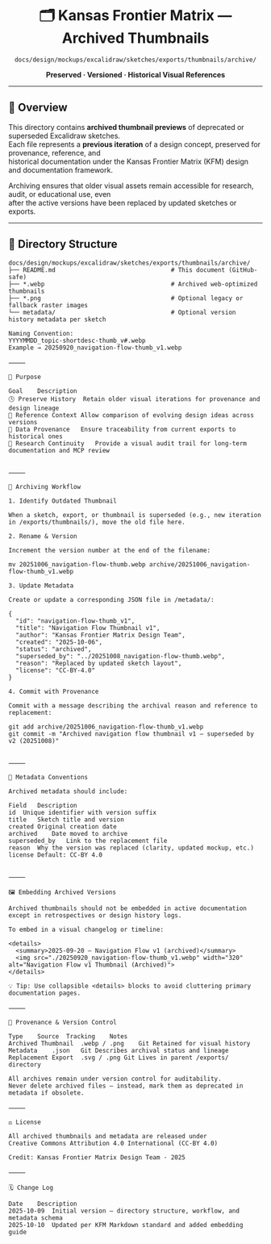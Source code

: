 <div align="center">

# 🗂️ Kansas Frontier Matrix — Archived Thumbnails  
`docs/design/mockups/excalidraw/sketches/exports/thumbnails/archive/`

**Preserved · Versioned · Historical Visual References**

</div>

---

## 🧭 Overview

This directory contains **archived thumbnail previews** of deprecated or superseded Excalidraw sketches.  
Each file represents a **previous iteration** of a design concept, preserved for provenance, reference, and  
historical documentation under the Kansas Frontier Matrix (KFM) design and documentation framework.

Archiving ensures that older visual assets remain accessible for research, audit, or educational use, even  
after the active versions have been replaced by updated sketches or exports.

---

## 📁 Directory Structure

```text
docs/design/mockups/excalidraw/sketches/exports/thumbnails/archive/
├── README.md                                # This document (GitHub-safe)
├── *.webp                                   # Archived web-optimized thumbnails
├── *.png                                    # Optional legacy or fallback raster images
└── metadata/                                # Optional version history metadata per sketch

Naming Convention:
YYYYMMDD_topic-shortdesc-thumb_v#.webp
Example → 20250920_navigation-flow-thumb_v1.webp

⸻

🎯 Purpose

Goal	Description
🕓 Preserve History	Retain older visual iterations for provenance and design lineage
🧩 Reference Context	Allow comparison of evolving design ideas across versions
🧮 Data Provenance	Ensure traceability from current exports to historical ones
🧠 Research Continuity	Provide a visual audit trail for long-term documentation and MCP review


⸻

🧱 Archiving Workflow

1. Identify Outdated Thumbnail

When a sketch, export, or thumbnail is superseded (e.g., new iteration in /exports/thumbnails/), move the old file here.

2. Rename & Version

Increment the version number at the end of the filename:

mv 20251006_navigation-flow-thumb.webp archive/20251006_navigation-flow-thumb_v1.webp

3. Update Metadata

Create or update a corresponding JSON file in /metadata/:

{
  "id": "navigation-flow-thumb_v1",
  "title": "Navigation Flow Thumbnail v1",
  "author": "Kansas Frontier Matrix Design Team",
  "created": "2025-10-06",
  "status": "archived",
  "superseded_by": "../20251008_navigation-flow-thumb.webp",
  "reason": "Replaced by updated sketch layout",
  "license": "CC-BY-4.0"
}

4. Commit with Provenance

Commit with a message describing the archival reason and reference to replacement:

git add archive/20251006_navigation-flow-thumb_v1.webp
git commit -m "Archived navigation flow thumbnail v1 — superseded by v2 (20251008)"


⸻

🧾 Metadata Conventions

Archived metadata should include:

Field	Description
id	Unique identifier with version suffix
title	Sketch title and version
created	Original creation date
archived	Date moved to archive
superseded_by	Link to the replacement file
reason	Why the version was replaced (clarity, updated mockup, etc.)
license	Default: CC-BY 4.0


⸻

🖼️ Embedding Archived Versions

Archived thumbnails should not be embedded in active documentation except in retrospectives or design history logs.

To embed in a visual changelog or timeline:

<details>
  <summary>2025-09-20 — Navigation Flow v1 (archived)</summary>
  <img src="./20250920_navigation-flow-thumb_v1.webp" width="320" alt="Navigation Flow v1 Thumbnail (Archived)">
</details>

💡 Tip: Use collapsible <details> blocks to avoid cluttering primary documentation pages.

⸻

🔐 Provenance & Version Control

Type	Source	Tracking	Notes
Archived Thumbnail	.webp / .png	Git	Retained for visual history
Metadata	.json	Git	Describes archival status and lineage
Replacement Export	.svg / .png	Git	Lives in parent /exports/ directory

All archives remain under version control for auditability.
Never delete archived files — instead, mark them as deprecated in metadata if obsolete.

⸻

⚖️ License

All archived thumbnails and metadata are released under
Creative Commons Attribution 4.0 International (CC-BY 4.0)

Credit: Kansas Frontier Matrix Design Team · 2025

⸻

🗓️ Change Log

Date	Description
2025-10-09	Initial version — directory structure, workflow, and metadata schema
2025-10-10	Updated per KFM Markdown standard and added embedding guide
